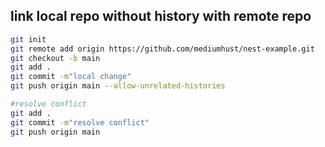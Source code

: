 ## link local repo without history with remote repo

```bash
git init
git remote add origin https://github.com/mediumhust/nest-example.git
git checkout -b main
git add .
git commit -m"local change"
git push origin main --allow-unrelated-histories

#resolve conflict
git add .
git commit -m"resolve conflict"
git push origin main
```